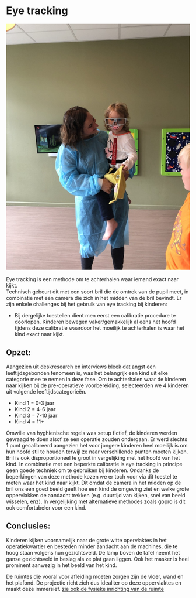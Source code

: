 # Eye tracking

![eye tracking](./images/eye_tracking2.jpg)


Eye tracking is een methode om te achterhalen waar iemand exact naar kijkt.  
Technisch gebeurt dit met een soort bril die de omtrek van de pupil meet, in combinatie met een camera die zich in het midden van de bril bevindt. 
Er zijn enkele challenges bij het gebruik van eye tracking bij kinderen:
 
* Bij dergelijke toestellen dient men eerst een calibratie procedure te doorlopen. Kinderen bewegen vaker/gemakkelijk al eens het hoofd tijdens deze calibratie waardoor het moeilijk te achterhalen is waar het kind exact naar kijkt.

## Opzet:
Aangezien uit deskresearch en interviews bleek dat angst een leeftijdsgebonden fenomeen is, was het belangrijk een kind uit elke categorie mee te nemen in deze fase. Om te achterhalen waar de kinderen naar kijken bij de pre-operatieve voorbereiding, selecteerden we 4 kinderen uit volgende leeftijdscategorieën. 

* Kind 1 = 0-3 jaar
* Kind 2 = 4-6 jaar
* Kind 3 = 7-10 jaar
* Kind 4 = 11+ 

Omwille van hyghienische regels was setup fictief, de kinderen werden gevraagd te doen alsof ze een operatie zouden ondergaan. 
Er werd slechts 1 punt gecalibreerd aangezien het voor jongere kinderen heel moeilijk is om hun hoofd stil te houden terwijl ze naar verschillende punten moeten kijken. 
Bril is ook disproportioneel te groot in vergelijking met het hoofd van het kind. 
In combinatie met een beperkte calibratie is eye tracking in principe geen goede techniek om te gebruiken bij kinderen. Ondanks de beperkingen van deze methode kozen we er toch voor via dit toestel te meten waar het kind naar kijkt. Dit omdat de camera in het midden op de bril ons een goed beeld geeft hoe een kind de omgeving ziet en welke grote oppervlakken de aandacht trekken (e.g. duurtijd van kijken, snel van beeld wisselen, enz). In vergelijking met alternatieve methodes zoals gopro is dit ook comfortabeler voor een kind. 

## Conclusies:

Kinderen kijken voornamelijk naar de grote witte opervlaktes in het operatiekwartier en besteden minder aandacht aan de machines, die te hoog staan volgens hun gezichtsveld. 
De lamp boven de tafel neemt het ganse gezichtsveld in beslag als ze plat gaan liggen. Ook het masker is heel prominent aanwezig in het beeld van het kind. 

De ruimtes die vooral voor afleiding moeten zorgen zijn de vloer, wand en het plafond. De projectie richt zich dus idealiter op deze oppervlaktes en maakt deze immersief. [zie ook de fysieke inrichting van de ruimte](fysieke_opstelling.md)


